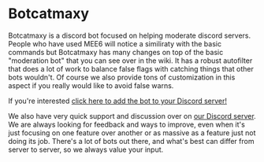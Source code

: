 # Botcatmaxy
Botcatmaxy is a discord bot focused on helping moderate discord servers. People who have used MEE6 will notice a similiraty with the basic commands but Botcatmaxy has many changes on top of the basic "moderation bot" that you can see over in the wiki. It has a robust autofilter that does a lot of work to balance false flags with catching things that other bots wouldn't. Of course we also provide tons of customization in this aspect if you really would like to avoid false warns.

If you're interested [click here to add the bot to your Discord server!](https://discord.com/api/oauth2/authorize?client_id=488796531512573953&permissions=403008582&scope=bot) 

We also have very quick support and discussion over on [our Discord server](https://discord.gg/hgxynGZ). We are always looking for feedback and ways to improve, even when it's just focusing on one feature over another or as massive as a feature just not doing its job. There's a lot of bots out there, and what's best can differ from server to server, so we always value your input.
